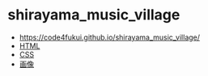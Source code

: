# shirayama_music_village
 
- https://code4fukui.github.io/shirayama_music_village/
- [HTML](index.html)
- [CSS](style.css)
- [画像](img/)
